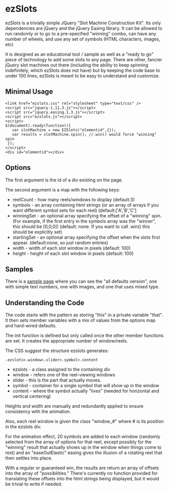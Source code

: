 ezSlots
=======
ezSlots is a trivially simple JQuery "Slot Machine Construction Kit". Its only dependencies are jQuery and the jQuery Easing library. It can be allowed to run randomly or to go to a pre-specified "winning" combo, can have any number of wheels, and use any set of symbols (HTML characters, images, etc)

It is designed as an educational tool / sample as well as a "ready to go" piece of technology to add some slots to any page. There are other, fancier jQuery slot machines out there (including the ability to keep spinning indefinitely, which ezSlots does not have) but by keeping the code base to under 100 lines, ezSlots is meant to be easy to understand and customize.

Minimal Usage
-----
    <link href="ezslots.css" rel="stylesheet" type="text/css" />
    <script src="jquery-1.11.3.js"></script>
    <script src="jquery.easing.1.3.js"></script>
    <script src="ezslots.js"></script>
    <script>
    $(document).ready(function(){
       var slotMachine = new EZSlots("elementid",{});
       var results = slotMachine.spin(); //.win() would force "winning" spin    
     });
    </script>
    <div id="elementid"></div>

Options
-------
The first argument is the id of a div existing on the page.

The second argument is a map with the following keys:

 - reelCount - how many reels/windows to display (default:3)
 - symbols - an array containing html strings (or an array of arrays if you want different symbol sets for each reel) (default:['A','B','C']
 - winningSet - an optional array specifying the offset of a "winning" spin. (For example, if the first entry in the symbols array was the "winner", this should be [0,0,0]) (default: none. If you want to call .win() this should be explicitly set)
 - startingSet - an optional array specifying the offset when the slots first appear. (default:none, so just random entries)
 - width - width of each slot window in pixels (default: 100)
 - height - height of each slot window in pixels (default: 100)

Samples
-------
There is a [sample page](http://kirkdev.alienbill.com/ezslots/sample.html) where you can see the "all defaults version", one with simple text numbers, one with images, and one that uses mixed type.

Understanding the Code
----------------------
The code starts with the pattern as storing "this" in a private variable "that". It then sets member variables with a mix of values from the options map and hard-wired defaults.

The init function is defined but only called once the other member functions are set. It creates the appropriate number of window/reels.

The CSS suggest the structure ezslots generates:

    .ezslots>.window>.slider>.symbol>.content

* ezslots - a class assigned to the containing div
* window - refers one of the reel-viewing windows
* slider - this is the part that actually moves.
* symbol - container for a single symbol that will show up in the window
* content - where the symbol actually "lives" (needed for horizontal and vertical centering)

Heights and width are manually and redundantly applied to ensure consistency with the animation.

Also, each reel window is given the class "window_#" where # is its position in the ezslots div.

For the animation effect, 20 symbols are added to each window (randomly selected from the array of options for that reel, except possibly for the "winning" result that actually shows up in the window when things come to rest) and an "easeOutElastic" easing gives the illusion of a rotating reel that then settles into place.

With a regular or guaranteed win, the results are return an array of offsets into the array of "possibilities." There's currently no function provided for translating these offsets into the html strings being displayed, but it would be trivial to write if needed.